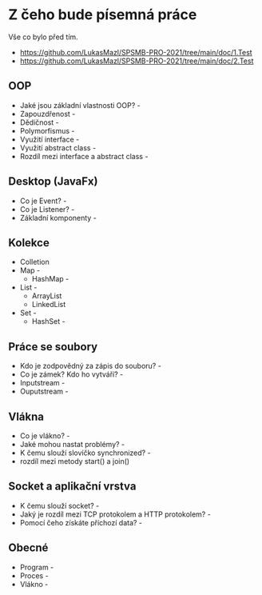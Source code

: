 # Z čeho bude písemná práce
Vše co bylo před tím.
 - https://github.com/LukasMazl/SPSMB-PRO-2021/tree/main/doc/1.Test
 - https://github.com/LukasMazl/SPSMB-PRO-2021/tree/main/doc/2.Test

## OOP
 -  Jaké jsou základní vlastnosti OOP? - 
 -  Zapouzdřenost -
 -  Dědičnost -
 -  Polymorfismus -
 -  Využití interface -
 -  Využití abstract class -
 -  Rozdíl mezi interface a abstract class -

## Desktop (JavaFx)
 - Co je Event? -
 - Co je Listener? -
 - Základní komponenty -

## Kolekce
- Colletion
- Map -
  - HashMap -
- List -
  - ArrayList
  - LinkedList
- Set -
  - HashSet - 

## Práce se soubory
- Kdo je zodpovědný za zápis do souboru? -
- Co je zámek? Kdo ho vytváří? -
- Inputstream -
- Ouputstream -

## Vlákna
 - Co je vlákno? -
 - Jaké mohou nastat problémy? - 
 - K čemu slouží slovíčko synchronized? -
 - rozdíl mezi metody start() a join()

## Socket a aplikační vrstva
- K čemu slouží socket? - 
- Jaký je rozdíl mezi TCP protokolem a HTTP protokolem? -
- Pomocí čeho získáte příchozí data? -

## Obecné
- Program -
- Proces -
- Vlákno -
